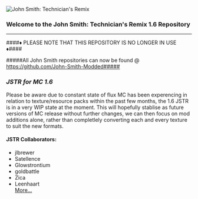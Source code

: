 ![John Smith: Technician's Remix](http://i.imgur.com/Fyl6xYX.png)  

### Welcome to the John Smith: Technician's Remix 1.6 Repository ###
------------------------------------------------------------------

####♦ PLEASE NOTE THAT THIS REPOSITORY IS NO LONGER IN USE ♦####

#####All John Smith repositories can now be found @ https://github.com/John-Smith-Modded#####

### ***JSTR for MC 1.6*** ###

Please be aware due to constant state of flux MC has been experencing in relation to texture/resource packs within the past few months, the 1.6 JSTR is in a very WIP state at the moment.  This will hopefully stablise as future versions of MC release without further changes, we can then focus on mod additions alone, rather than completlely converting each and every texture to suit the new formats.


#### JSTR Collaborators: ####

* jlbrewer
* Satellence
* Glowstrontium
* goldbattle
* Zica
* Leenhaart  
[More...](https://github.com/Glowstrontium/JSTR_MC-1.6/graphs/contributors)

